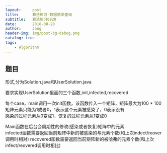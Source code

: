 ```yaml
---
layout:     post
title:      算法练习-数据感染查询
subtitle:   算法练习0820
date:       2018-08-20
author:     Jang
header-img: img/post-bg-debug.png
catalog: true
tags:
    - Algorithm
---
```


## 题目<br>
形式,分为Solution.java和UserSolution.java<br>

要求实现UserSolution里面的三个函数,init,infected,recovered<br>

每个case，main调用一次init函数，该函数传入一个矩阵，矩阵最大为100 * 100<br>
矩阵元素只能为1或者0，1表示这个元素被感染了，0表示没有<br>
感染的过程元素从0变成1，恢复的过程元素从1变成0<br>

Main函数在后台会周期性的修改(感染或者恢复)矩阵中的元素<br>
infected函数需要返回当前矩阵中新的被感染的与元素个数(和上次indect/reover调用时相对)
recovered函数需要返回当前矩阵新的被哈弗的元素个数(和上次infect/reovered调用时相比)
